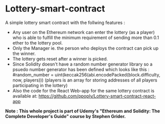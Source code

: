 # Lottery-smart-contract

A simple lottery smart contract with the follwing features :

- Any user on the Ethereum network can enter the lottery (as a player) who is able to fulfill the minimum requirement of sending more than 0.1 ether to the lottery pool. 
- Only the Manager ie. the person who deploys the contract can pick up the winner.
- The lottery gets reset after a winner is picked.
- Since Solidity doesn't have a random number generator library so a psuedo number generator has been defined which looks like this :
#random_number = uint(keccak256(abi.encodePacked(block.difficulty, now, players)))
(players is an array for storing addresses of all players participating in the lottery)
- Also the code for the React Web-app for the same lottery contract is available at: https://github.com/ppoply/Lottery-smart-contract-react-app

<strong> Note : This whole project is part of Udemy's "Ethereum and Solidity: The Complete Developer's Guide" course by Stephen Grider.</strong>
